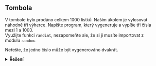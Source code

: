 ## Tombola

V tombole bylo prodáno celkem 1000 lístků. Naším úkolem je vylosovat náhodně tři výherce. Napište program, který
vygeneruje a vypíše tři čísla mezi 1 a 1000.  
Využijte funkci `randint`, nezapomeňte ale, že si ji musíte importovat z modulu `random`.

Neřešte, že jedno číslo může být vygenerováno dvakrát.

<details>
<summary><b>Řešení</b></summary>

```python
import random

for _ in range(3):
    print(random.randint(1, 1000))
```

</details>
